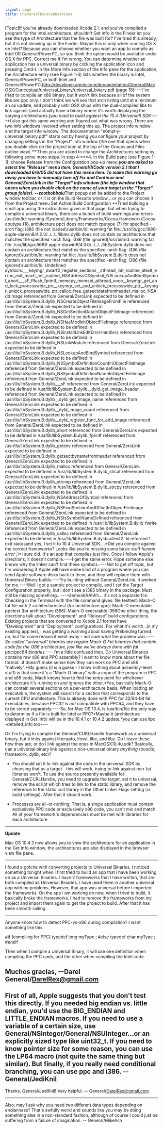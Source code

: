 ```yaml
---
layout: page
title: UniversalBinaryQuestions
---
```




[Topic]If you've already downloaded Xcode 2.1, and you've compiled a program for the Intel architecture, shouldn't Get Info in the Finder let you see the type of Architecture that the file was built for? I've tried this already, but it is not showing up in the Finder. Maybe this is only when running OS X on Intel? Because you can choose whether you want an app to compile as Intel OR General/PowerPC, so you think the option would be available under OS X for PPC. Correct me if I'm wrong.    You can determine whether an application has a universal binary by clicking the application icon and pressing Cmd-I. In the More Info section of the Info pane for the application, the Architecture entry (see  Figure 1-3) lists whether the binary is Intel, General/PowerPC, or both Intel and General/PowerPC.http://developer.apple.com/documentation/General/MacOSX/Conceptual/universal_binary/universal_binary.pdf (page 18)----I've tried to compile an x86 binary, but it won't link because all of the system libs are ppc only.  I don't think we will see that arch listing until at a minimum an os update, and probably until OSX ships with the dual-compiled libs to link against (and actually have a binary where it's worth displaying the varying architectures.)*you need to build against the 10.4 (Universal) SDK*----*I also got this same warning and figured out what was wrong. There are two info windows involved when setting this up. The project info window and the target info window. The documentation "e6mphy-universal_binary.pdf" starts out by having you configure your project by changing settings in the "Project" info window (the one that opens when you double click on the project icon at the top of the Groups and Files outline view).**'Then you are asked to change the Architectures setting by following some more steps. In step 4:***4. In the Build pane (see  Figure 1-1), choose Release from the Configuration pop-up menu.***you are asked to select the "Release" menu item. General/XCode version 2.1 that I downloaded 6/6/05 did not have this menu item. To make this warning go away you have to manually turn off Fix and Continue and General/ZeroLink in the "Target" info window (the info window that opens when you double click on the name of your target in the "Target" group folder). --zootbobbalu***That popup can be added to the Project window toolbar, or it is on the Build Results window... or you can choose it from the Project menu Set Active Build Configuration **Tried building a small app using the instructions given in that page, but when trying to compile a universal binary, there are a bunch of build warnings and errors    /usr/bin/ld: warning /System/Library/Frameworks/Cocoa.framework/Cocoa cputype (18, architecture ppc) does not match cputype (7) for specified -arch flag: i386 (file not loaded)/usr/bin/ld: warning fat file: /usr/lib/gcc/i686-apple-darwin8/4.0.0/../../../libmx.dylib does not contain an architecture that matches the specified -arch flag: i386 (file ignored)/usr/bin/ld: warning fat file: /usr/lib/gcc/i686-apple-darwin8/4.0.0/../../../libSystem.dylib does not contain an architecture that matches the specified -arch flag: i386 (file ignored)/usr/bin/ld: warning fat file: /usr/lib/libSystem.B.dylib does not contain an architecture that matches the specified -arch flag: i386 (file ignored)/usr/bin/ld: Undefined symbols:___keymgr_dwarf2_register_sections__cthread_init_routine_atexit_errno_exit_mach_init_routine_NSAddressOfSymbol_NSLookupAndBindSymbol_abort___sF_fflush_fprintf_memcpy_memset_pthread_once__keymgr_get_and_lock_processwide_ptr__keymgr_set_and_unlock_processwide_ptr__keymgr_unlock_processwide_ptr_calloc_free_getsectdatafromheader_malloc_NSAddImage referenced from General/ZeroLink expected to be defined in /usr/lib/libSystem.B.dylib_NSCreateObjectFileImageFromFile referenced from General/ZeroLink expected to be defined in /usr/lib/libSystem.B.dylib_NSGetSectionDataInObjectFileImage referenced from General/ZeroLink expected to be defined in /usr/lib/libSystem.B.dylib_NSHasModInitObjectFileImage referenced from General/ZeroLink expected to be defined in /usr/lib/libSystem.B.dylib_NSInstallLinkEditErrorHandlers referenced from General/ZeroLink expected to be defined in /usr/lib/libSystem.B.dylib_NSLinkModule referenced from General/ZeroLink expected to be defined in /usr/lib/libSystem.B.dylib_NSLookupAndBindSymbol referenced from General/ZeroLink expected to be defined in /usr/lib/libSystem.B.dylib_NSSymbolDefinitionCountInObjectFileImage referenced from General/ZeroLink expected to be defined in /usr/lib/libSystem.B.dylib_NSSymbolDefinitionNameInObjectFileImage referenced from General/ZeroLink expected to be defined in /usr/lib/libSystem.B.dylib___sF referenced from General/ZeroLink expected to be defined in /usr/lib/libSystem.B.dylib__dyld_get_image_header referenced from General/ZeroLink expected to be defined in /usr/lib/libSystem.B.dylib__dyld_get_image_name referenced from General/ZeroLink expected to be defined in /usr/lib/libSystem.B.dylib__dyld_image_count referenced from General/ZeroLink expected to be defined in /usr/lib/libSystem.B.dylib__dyld_register_func_for_add_image referenced from General/ZeroLink expected to be defined in /usr/lib/libSystem.B.dylib_abort referenced from General/ZeroLink expected to be defined in /usr/lib/libSystem.B.dylib_fprintf referenced from General/ZeroLink expected to be defined in /usr/lib/libSystem.B.dylib_getenv referenced from General/ZeroLink expected to be defined in /usr/lib/libSystem.B.dylib_getsectbynamefromheader referenced from General/ZeroLink expected to be defined in /usr/lib/libSystem.B.dylib_malloc referenced from General/ZeroLink expected to be defined in /usr/lib/libSystem.B.dylib_strcat referenced from General/ZeroLink expected to be defined in /usr/lib/libSystem.B.dylib_strcmp referenced from General/ZeroLink expected to be defined in /usr/lib/libSystem.B.dylib_strcpy referenced from General/ZeroLink expected to be defined in /usr/lib/libSystem.B.dylib_NSAddressOfSymbol referenced from General/ZeroLink expected to be defined in /usr/lib/libSystem.B.dylib_NSFindSectionAndOffsetInObjectFileImage referenced from General/ZeroLink expected to be defined in /usr/lib/libSystem.B.dylib_NSIsSymbolNameDefined referenced from General/ZeroLink expected to be defined in /usr/lib/libSystem.B.dylib_fwrite referenced from General/ZeroLink expected to be defined in /usr/lib/libSystem.B.dylib_calloc referenced from General/ZeroLink expected to be defined in /usr/lib/libSystem.B.dylibcollect2: ld returned 1 exit statusand yes, I set it to 10.4 Universal SDK....*Did you compile against the correct frameworks? Looks like you're missing some basic stuff *human error* ;)*I sure did. It's an app that compiles just fine. Once I follow Apple's directions, it doesn't compile.----I get the same error. Hope someone else knows why the linker can't find these symbols.----Not to get off topic, but I'm wondering if Apple will have some kind of a program where you can send Apple software disks back to them, and they will replace them with Universal Binary builds.----Try building without General/ZeroLink. It worked for me.----Well I got a sample project to compile, and I set the Target Configuration properly, but I don't see a i386 binary in the package. Must still be missing something...----General/AAhhh... it's not a separate file. Checking in the Terminal with the file command gives:    file testtest: Mach-O fat file with 2 architecturestest (for architecture ppc):    Mach-O executable ppctest (for architecture i386):   Mach-O executable i386One other thing, the directions talk about "Development" and "Release" build configurations. Existing projects that are converted to Xcode 2.1 format have "Development" and "Deployment" configurations. For what it's worth...In my existing app test, I was getting a warning about having Prebinding turned on, but for some reason it went away - not sure what the problem was.----*So-called "universal" binaries are regular Mach-O Fat binaries that contain code for the i386 architecture, just like we've always done with fat ppc/ppc64 binaries.*----I'm a little confused then. Do Universal Binaries contains raw x86 and PPC assembly? I want to know more about the file format...it doesn't make sense how they can work on PPC and x86 "natively".*My guess (it *is* a guess - I know nothing about assembly-level stuff) is that since it's a "Mach-O binary" with a copy of the program in PPC and x86 code, Mach knows how to find the entry point for whichever architecture it's running on and ignores the other.*Yes, basically Mach-O can contain several sections on a per-architecture basis. When loading an executable, the system will search for a section that corresponds to the current CPU architecture. This is already done with PPC for 32/64-bit fat executables, because PPC32 is *not* compatible with PPC64, and they have to be stored separately.----So, for Mac OS 10.4, is     /usr/bin/file the only way to determine if a file is built for Intel or PPC?*Maybe it (architecture displayed in Get Info) will be in the 10.4.1 or 10.4.2 update.*you can use lipo -detailed_info too----

Ok I'm trying to compile the General/CURLHandle framework as a universal binary, but it links against libcrypto, libssl, libc, and libz. Do I leave these how they are, or do I link against the ones in MacOSX10.4u.sdk? Basically, can a universal binary link against a non-universal binary *anything* (bundle, framework, dylib, etc)?

- You should set it to link against the ones in the universal SDK by choosing that as a target - this will work, trying to link against non-fat libraries won't. To use the source presently available for General/CURLHandle, you need to upgrade the target, set it to universal, remove the script which tries to link to the static library, and remove the reference to the static curl library in the Other Linker Flags setting (in build settings). After that it should work. 

- Processes are all-or-nothing. That is, a single application must contain exclusively PPC code or exclusively x86 code, you can't mix and match. All of your framework's dependencies must be met with libraries for each architecture.

----

**Update**

Mac OS 10.4.3 now allows you to view the architecture for an application in the Get Info window; the architectures are also displayed in the browser view file pane.

----

I found a gotcha with converting projects to Universal Binaries. I noticed something tonight when I first tried to build an app that i have been working on as a Universal Binaries. I have 2 frameworks that I have written, that are both compiled as Universal Binaries. I have used them in another universal app with no problems, However, that app was universal before i imported the frameworks. On the app i am working on now, when i tried to build, it basically broke the frameworks. I had to remove the frameworks from my project and import them again to get the project to build. After that it has been smooth sailing.

----

Anyone know how to detect PPC-vs-x86 during compilation?  I want something like this:

    
#if [compiling for PPC]
typedef long  myType ;
#else
typedef char  myType ;
#endif


Then when I compile a Universal Binary, it will use one definition when compiling the PPC code, and the other when compiling the Intel code.

Muchos gracias,   --Darel     General/DarelRex@gmail.com
----
First of all, Apple suggests that you don't test this directly. If you needed big endian vs. little endian, you'd use the     __BIG_ENDIAN__ and     __LITTLE_ENDIAN__ macros. If you need to use a variable of a certain size, use General/NSInteger/General/NSUInteger...or an explicitly sized type like uint32_t. If you need to know pointer size for some reason, you can use the     __LP64__ macro (not quite the same thing but similar). But finally, if you really need conditional branching, you can use     __ppc__ and     __i386__. --General/JediKnil
----
Thanks, General/JediKnil!  Very helpful.   -- General/DarelRex@gmail.com

----
Also, may I ask why you need two different data types depending on endianness? That's awfully weird and sounds like you may be doing something else in a non-standard fashion, although of course I could just be suffering from a failure of imagination. -- General/MikeAsh
